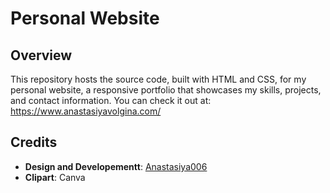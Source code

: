 # Personal Website

## Overview
This repository hosts the source code, built with HTML and CSS, for my personal website, a responsive portfolio that showcases my skills, projects, and contact information. You can check it out at: https://www.anastasiyavolgina.com/

## Credits
- **Design and Developementt**: [Anastasiya006](https://github.com/Anastasiya006)
- **Clipart**: Canva
